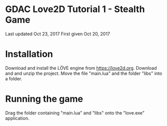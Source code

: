 # GDAC Love2D Tutorial 1 - Stealth Game
Last updated Oct 23, 2017
First given Oct 20, 2017

# Installation
Download and install the LÖVE engine from https://love2d.org. Download and and unzip the project. 
Move the file "main.lua" and the folder "libs" into a folder.

# Running the game
Drag the folder containing "main.lua" and "libs" onto the "love.exe" application.
